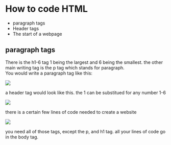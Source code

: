 <!DOCTYPE html>
<html>
    <head>
        <meta charset="utf-8">
        <title>LEARN TO CODE</title>
    </head>
    <body>
    
<h1>How to  code HTML</h1>
<ul>


<li>paragraph tags</li>
  <li>       Header tags   </li>
<li>  The start of a webpage   </li>
  
  </ul>
<h2 id="p-tag" > paragraph tags
    
    
    
     
</h2><p>  There is the h1-6 tag 1 being the largest and 6 being the smallest. the other main writing tag is the p tag which stands for paragraph.
    <br>    You would write a paragraph tag  like this: <br> 

    
    
</p>

<img src="https://ka-perseus-images.s3.amazonaws.com/2b914caea7fdf9df8ff30e4780096d38624cab4f.png">  

<p>a header tag would look like this. the 1 can be substitued for any number 1-6</p>

<img   src="https://www.raybriant.com/wp-content/uploads/2011/09/heading-tags.gif">


<p> there is a certain few lines of code needed to create a website</p>

<img src="https://ka-perseus-images.s3.amazonaws.com/a88dceb91dbddc6f1c031bf92bedb90afca3ff05.png">


<p> you need all of those tags, except the p, and h1 tag. all your lines of code go in the body tag. </p>






  </body>
</html>


